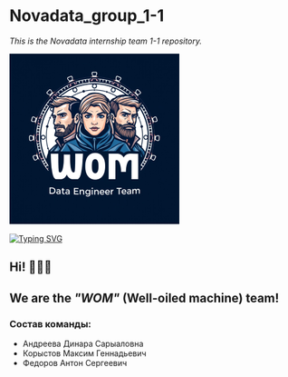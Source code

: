 # Novadata_group_1-1
_This is the Novadata internship team 1-1 repository._<br>

![](300.png)<br>

[![Typing SVG](https://readme-typing-svg.herokuapp.com?color=3355ff&font=Lobster&height=150&size=70&center=false&lines=---WOM---)](https://git.io/typing-svg)
## Hi! 👋👋👋
## We are the _"WOM"_ (Well-oiled machine) team! 
### Состав команды: 
- Андреева Динара Сарыаловна
- Корыстов Максим Геннадьевич
- Федоров Антон Сергеевич


